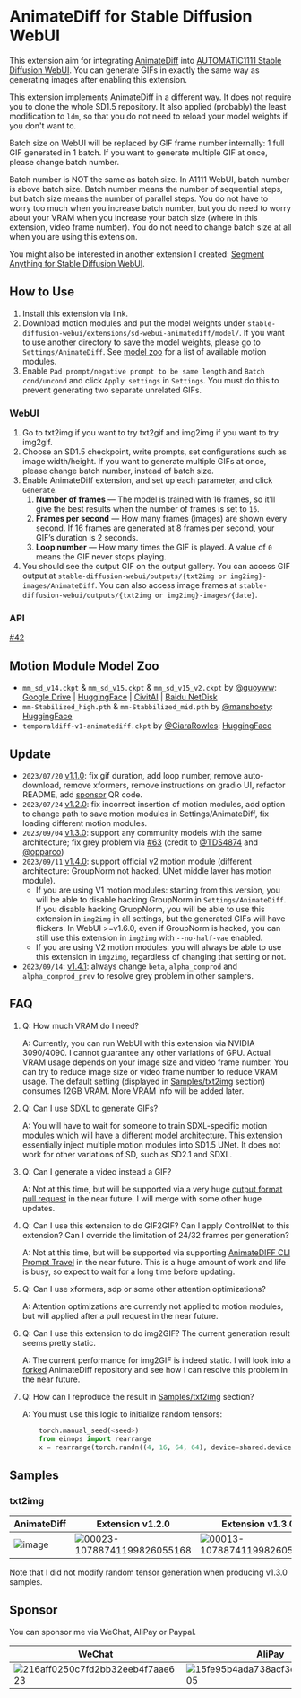 # AnimateDiff for Stable Diffusion WebUI

This extension aim for integrating [AnimateDiff](https://github.com/guoyww/AnimateDiff/) into [AUTOMATIC1111 Stable Diffusion WebUI](https://github.com/AUTOMATIC1111/stable-diffusion-webui). You can generate GIFs in exactly the same way as generating images after enabling this extension.

This extension implements AnimateDiff in a different way. It does not require you to clone the whole SD1.5 repository. It also applied (probably) the least modification to `ldm`, so that you do not need to reload your model weights if you don't want to.

Batch size on WebUI will be replaced by GIF frame number internally: 1 full GIF generated in 1 batch. If you want to generate multiple GIF at once, please change batch number. 

Batch number is NOT the same as batch size. In A1111 WebUI, batch number is above batch size. Batch number means the number of sequential steps, but batch size means the number of parallel steps. You do not have to worry too much when you increase batch number, but you do need to worry about your VRAM when you increase your batch size (where in this extension, video frame number). You do not need to change batch size at all when you are using this extension.

You might also be interested in another extension I created: [Segment Anything for Stable Diffusion WebUI](https://github.com/continue-revolution/sd-webui-segment-anything).

## How to Use

1. Install this extension via link.
1. Download motion modules and put the model weights under `stable-diffusion-webui/extensions/sd-webui-animatediff/model/`. If you want to use another directory to save the model weights, please go to `Settings/AnimateDiff`. See [model zoo](#motion-module-model-zoo) for a list of available motion modules.
1. Enable `Pad prompt/negative prompt to be same length` and `Batch cond/uncond` and click `Apply settings` in `Settings`. You must do this to prevent generating two separate unrelated GIFs.

### WebUI
1. Go to txt2img if you want to try txt2gif and img2img if you want to try img2gif.
1. Choose an SD1.5 checkpoint, write prompts, set configurations such as image width/height. If you want to generate multiple GIFs at once, please change batch number, instead of batch size.
1. Enable AnimateDiff extension, and set up each parameter, and click `Generate`.
   1. **Number of frames** — The model is trained with 16 frames, so it’ll give the best results when the number of frames is set to `16`.
   1. **Frames per second** — How many frames (images) are shown every second. If 16 frames are generated at 8 frames per second, your GIF’s duration is 2 seconds.
   1. **Loop number** — How many times the GIF is played. A value of `0` means the GIF never stops playing.
1. You should see the output GIF on the output gallery. You can access GIF output at `stable-diffusion-webui/outputs/{txt2img or img2img}-images/AnimateDiff`. You can also access image frames at `stable-diffusion-webui/outputs/{txt2img or img2img}-images/{date}`.

### API
[#42](https://github.com/continue-revolution/sd-webui-animatediff/issues/42)

## Motion Module Model Zoo
- `mm_sd_v14.ckpt` & `mm_sd_v15.ckpt` & `mm_sd_v15_v2.ckpt` by [@guoyww](https://github.com/guoyww): [Google Drive](https://drive.google.com/drive/folders/1EqLC65eR1-W-sGD0Im7fkED6c8GkiNFI) | [HuggingFace](https://huggingface.co/guoyww/animatediff) | [CivitAI](https://civitai.com/models/108836) | [Baidu NetDisk](https://pan.baidu.com/s/18ZpcSM6poBqxWNHtnyMcxg?pwd=et8y)
- `mm-Stabilized_high.pth` & `mm-Stabbilized_mid.pth` by [@manshoety](https://huggingface.co/manshoety): [HuggingFace](https://huggingface.co/manshoety/AD_Stabilized_Motion/tree/main)
- `temporaldiff-v1-animatediff.ckpt` by [@CiaraRowles](https://huggingface.co/CiaraRowles): [HuggingFace](https://huggingface.co/CiaraRowles/TemporalDiff/tree/main)

## Update

- `2023/07/20` [v1.1.0](https://github.com/continue-revolution/sd-webui-animatediff/releases/tag/v1.1.0): fix gif duration, add loop number, remove auto-download, remove xformers, remove instructions on gradio UI, refactor README, add [sponsor](#sponsor) QR code.
- `2023/07/24` [v1.2.0](https://github.com/continue-revolution/sd-webui-animatediff/releases/tag/v1.2.0): fix incorrect insertion of motion modules, add option to change path to save motion modules in Settings/AnimateDiff, fix loading different motion modules.
- `2023/09/04` [v1.3.0](https://github.com/continue-revolution/sd-webui-animatediff/releases/tag/v1.3.0): support any community models with the same architecture; fix grey problem via [#63](https://github.com/continue-revolution/sd-webui-animatediff/issues/63) (credit to [@TDS4874](https://github.com/TDS4874) and [@opparco](https://github.com/opparco))
- `2023/09/11` [v1.4.0](https://github.com/continue-revolution/sd-webui-animatediff/releases/tag/v1.4.0): support official v2 motion module (different architecture: GroupNorm not hacked, UNet middle layer has motion module).    
    - If you are using V1 motion modules: starting from this version, you will be able to disable hacking GroupNorm in `Settings/AnimateDiff`. If you disable hacking GruopNorm, you will be able to use this extension in `img2img` in all settings, but the generated GIFs will have flickers. In WebUI >=v1.6.0, even if GroupNorm is hacked, you can still use this extension in `img2img` with `--no-half-vae` enabled.
    - If you are using V2 motion modules: you will always be able to use this extension in `img2img`, regardless of changing that setting or not.
- `2023/09/14`: [v1.4.1](https://github.com/continue-revolution/sd-webui-animatediff/releases/tag/v1.4.1): always change `beta`, `alpha_comprod` and `alpha_comprod_prev` to resolve grey problem in other samplers.

## FAQ
1.  Q: How much VRAM do I need?

    A: Currently, you can run WebUI with this extension via NVIDIA 3090/4090. I cannot guarantee any other variations of GPU. Actual VRAM usage depends on your image size and video frame number. You can try to reduce image size or video frame number to reduce VRAM usage. The default setting (displayed in [Samples/txt2img](#txt2img) section) consumes 12GB VRAM. More VRAM info will be added later.

1.  Q: Can I use SDXL to generate GIFs?

    A: You will have to wait for someone to train SDXL-specific motion modules which will have a different model architecture. This extension essentially inject multiple motion modules into SD1.5 UNet. It does not work for other variations of SD, such as SD2.1 and SDXL.

1.  Q: Can I generate a video instead a GIF?

    A: Not at this time, but will be supported via a very huge [output format pull request](https://github.com/continue-revolution/sd-webui-animatediff/pull/54) in the near future. I will merge with some other huge updates.

1.  Q: Can I use this extension to do GIF2GIF? Can I apply ControlNet to this extension? Can I override the limitation of 24/32 frames per generation?

    A: Not at this time, but will be supported via supporting [AnimateDIFF CLI Prompt Travel](https://github.com/s9roll7/animatediff-cli-prompt-travel) in the near future. This is a huge amount of work and life is busy, so expect to wait for a long time before updating.

1.  Q: Can I use xformers, sdp or some other attention optimizations?

    A: Attention optimizations are currently not applied to motion modules, but will applied after a pull request in the near future.

1.  Q: Can I use this extension to do img2GIF? The current generation result seems pretty static.

    A: The current performance for img2GIF is indeed static. I will look into a [forked](https://github.com/talesofai/AnimateDiff) AnimateDiff repository and see how I can resolve this problem in the near future.

1.  Q: How can I reproduce the result in [Samples/txt2img](#txt2img) section?

    A: You must use this logic to initialize random tensors:
    ```python
        torch.manual_seed(<seed>)
        from einops import rearrange
        x = rearrange(torch.randn((4, 16, 64, 64), device=shared.device), 'c f h w -> f c h w')
    ```


## Samples

### txt2img
| AnimateDiff | Extension v1.2.0 | Extension v1.3.0 |
| --- | --- | --- |
| ![image](https://user-images.githubusercontent.com/63914308/255306527-5105afe8-d497-4ab1-b5c4-37540e9601f8.gif) | ![00023-10788741199826055168](https://github.com/continue-revolution/sd-webui-animatediff/assets/63914308/c35a952a-a127-491b-876d-cda97771f7ee) | ![00013-10788741199826055000](https://github.com/continue-revolution/sd-webui-animatediff/assets/63914308/43b9cf34-dbd1-4120-b220-ea8cb7882272) |

Note that I did not modify random tensor generation when producing v1.3.0 samples.


## Sponsor
You can sponsor me via WeChat, AliPay or Paypal.

| WeChat | AliPay | Paypal |
| --- | --- | --- |
| ![216aff0250c7fd2bb32eeb4f7aae623](https://user-images.githubusercontent.com/63914308/232824466-21051be9-76ce-4862-bb0d-a431c186fce1.jpg) | ![15fe95b4ada738acf3e44c1d45a1805](https://user-images.githubusercontent.com/63914308/232824545-fb108600-729d-4204-8bec-4fd5cc8a14ec.jpg) | ![IMG_1419](https://github.com/continue-revolution/sd-webui-animatediff/assets/63914308/de70d354-1215-449a-8ac7-7a5df44f8499) |
